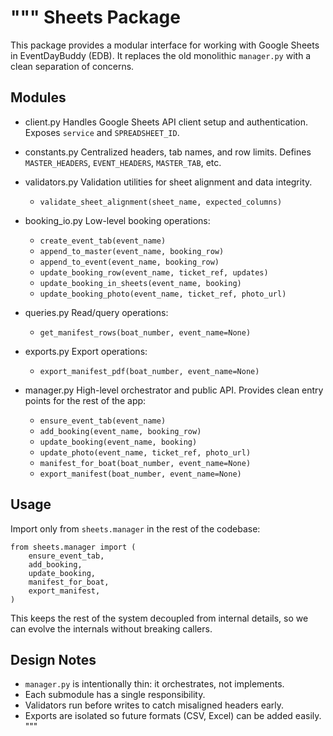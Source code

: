 """
Sheets Package
==============

This package provides a modular interface for working with Google Sheets
in EventDayBuddy (EDB). It replaces the old monolithic `manager.py` with
a clean separation of concerns.

Modules
-------

- client.py
    Handles Google Sheets API client setup and authentication.
    Exposes `service` and `SPREADSHEET_ID`.

- constants.py
    Centralized headers, tab names, and row limits.
    Defines `MASTER_HEADERS`, `EVENT_HEADERS`, `MASTER_TAB`, etc.

- validators.py
    Validation utilities for sheet alignment and data integrity.
    - `validate_sheet_alignment(sheet_name, expected_columns)`

- booking_io.py
    Low-level booking operations:
    - `create_event_tab(event_name)`
    - `append_to_master(event_name, booking_row)`
    - `append_to_event(event_name, booking_row)`
    - `update_booking_row(event_name, ticket_ref, updates)`
    - `update_booking_in_sheets(event_name, booking)`
    - `update_booking_photo(event_name, ticket_ref, photo_url)`

- queries.py
    Read/query operations:
    - `get_manifest_rows(boat_number, event_name=None)`

- exports.py
    Export operations:
    - `export_manifest_pdf(boat_number, event_name=None)`

- manager.py
    High-level orchestrator and public API.
    Provides clean entry points for the rest of the app:
    - `ensure_event_tab(event_name)`
    - `add_booking(event_name, booking_row)`
    - `update_booking(event_name, booking)`
    - `update_photo(event_name, ticket_ref, photo_url)`
    - `manifest_for_boat(boat_number, event_name=None)`
    - `export_manifest(boat_number, event_name=None)`

Usage
-----

Import only from `sheets.manager` in the rest of the codebase:

    from sheets.manager import (
        ensure_event_tab,
        add_booking,
        update_booking,
        manifest_for_boat,
        export_manifest,
    )

This keeps the rest of the system decoupled from internal details,
so we can evolve the internals without breaking callers.

Design Notes
------------

- `manager.py` is intentionally thin: it orchestrates, not implements.
- Each submodule has a single responsibility.
- Validators run before writes to catch misaligned headers early.
- Exports are isolated so future formats (CSV, Excel) can be added easily.
"""